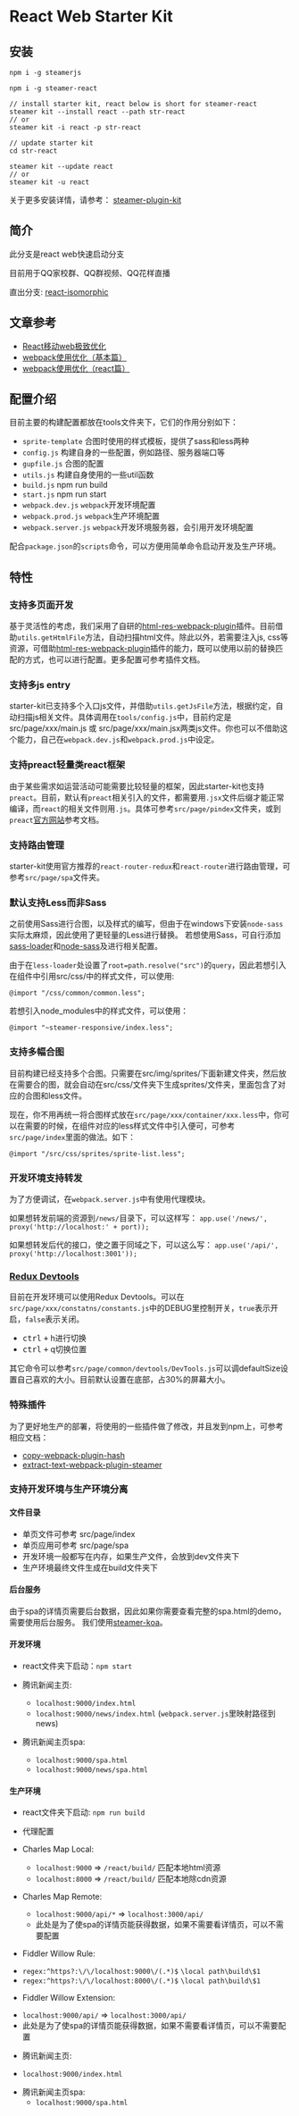 # React Web Starter Kit

## 安装

```
npm i -g steamerjs

npm i -g steamer-react

// install starter kit, react below is short for steamer-react
steamer kit --install react --path str-react 
// or
steamer kit -i react -p str-react

// update starter kit
cd str-react
 
steamer kit --update react
// or 
steamer kit -u react

```

关于更多安装详情，请参考：
[steamer-plugin-kit](https://github.com/SteamerTeam/steamer-plugin-kit)

## 简介
此分支是react web快速启动分支

目前用于QQ家校群、QQ群视频、QQ花样直播

直出分支: [react-isomorphic](https://github.com/SteamerTeam/steamer-react/tree/react-isomorphic)


## 文章参考
* [React移动web极致优化](https://github.com/lcxfs1991/blog/issues/8)
* [webpack使用优化（基本篇）](https://github.com/lcxfs1991/blog/issues/2)
* [webpack使用优化（react篇）](https://github.com/lcxfs1991/blog/issues/7)

## 配置介绍
目前主要的构建配置都放在tools文件夹下，它们的作用分别如下：
* `sprite-template`     合图时使用的样式模板，提供了sass和less两种
* `config.js`           构建自身的一些配置，例如路径、服务器端口等
* `gupfile.js`          合图的配置
* `utils.js`            构建自身使用的一些util函数
* `build.js`            npm run build
* `start.js`            npm run start
* `webpack.dev.js`      `webpack`开发环境配置
* `webpack.prod.js` 	    `webpack`生产环境配置
* `webpack.server.js`   `webpack`开发环境服务器，会引用开发环境配置

配合`package.json`的`scripts`命令，可以方便用简单命令启动开发及生产环境。

## 特性
### 支持多页面开发
基于灵活性的考虑，我们采用了自研的[html-res-webpack-plugin](https://github.com/lcxfs1991/html-res-webpack-plugin)插件。目前借助`utils.getHtmlFile`方法，自动扫描html文件。除此以外，若需要注入js, css等资源，可借助[html-res-webpack-plugin](https://github.com/lcxfs1991/html-res-webpack-plugin)插件的能力，既可以使用以前的替换匹配的方式，也可以进行配置。更多配置可参考插件文档。

### 支持多js entry
starter-kit已支持多个入口js文件，并借助`utils.getJsFile`方法，根据约定，自动扫描js相关文件。具体调用在`tools/config.js`中，目前约定是src/page/xxx/main.js 或 src/page/xxx/main.jsx两类js文件。你也可以不借助这个能力，自己在`webpack.dev.js`和`webpack.prod.js`中设定。

### 支持preact轻量类react框架
由于某些需求如运营活动可能需要比较轻量的框架，因此starter-kit也支持`preact`。目前，默认有`preact`相关引入的文件，都需要用`.jsx`文件后缀才能正常编译，而`react`的相关文件则用`.js`。具体可参考`src/page/pindex`文件夹，或到`preact`[官方网站](https://preactjs.com/)参考文档。

### 支持路由管理
starter-kit使用官方推荐的`react-router-redux`和`react-router`进行路由管理，可参考`src/page/spa`文件夹。

### 默认支持Less而非Sass
之前使用Sass进行合图，以及样式的编写，但由于在windows下安装`node-sass`实际太麻烦，因此使用了更轻量的Less进行替换。
若想使用Sass，可自行添加[sass-loader](https://github.com/jtangelder/sass-loader)和[node-sass](https://github.com/sass/node-sass)及进行相关配置。

由于在`less-loader`处设置了`root=path.resolve("src")`的`query`，因此若想引入在组件中引用src/css/中的样式文件，可以使用:
```
@import "/css/common/common.less";
```

若想引入node_modules中的样式文件，可以使用：
```
@import "~steamer-responsive/index.less";
```


### 支持多幅合图
目前构建已经支持多个合图。只需要在src/img/sprites/下面新建文件夹，然后放在需要合的图，就会自动在src/css/文件夹下生成sprites/文件夹，里面包含了对应的合图和less文件。

现在，你不用再统一将合图样式放在`src/page/xxx/container/xxx.less`中，你可以在需要的时候，在组件对应的less样式文件中引入便可，可参考`src/page/index`里面的做法。如下：
```
@import "/src/css/sprites/sprite-list.less";
```


### 开发环境支持转发
为了方便调试，在`webpack.server.js`中有使用代理模块。

如果想转发前端的资源到`/news/`目录下，可以这样写：
`app.use('/news/', proxy('http://localhost:' + port));`

如果想转发后代的接口，使之置于同域之下，可以这么写：
`app.use('/api/', proxy('http://localhost:3001'));`


### [Redux Devtools](https://github.com/gaearon/redux-devtools)
目前在开发环境可以使用Redux Devtools。可以在`src/page/xxx/constatns/constants.js`中的DEBUG里控制开关，`true`表示开启，`false`表示关闭。

* <kbd>ctrl</kbd> <kbd>+</kbd> h进行切换
* <kbd>ctrl</kbd> <kbd>+</kbd> q切换位置

其它命令可以参考`src/page/common/devtools/DevTools.js`可以调defaultSize设置自己喜欢的大小。目前默认设置在底部，占30%的屏幕大小。


### 特殊插件
为了更好地生产的部署，将使用的一些插件做了修改，并且发到npm上，可参考相应文档：
* [copy-webpack-plugin-hash](https://www.npmjs.com/package/copy-webpack-plugin-hash)
* [extract-text-webpack-plugin-steamer](https://www.npmjs.com/package/extract-text-webpack-plugin-steamer)

### 支持开发环境与生产环境分离
#### 文件目录
* 单页文件可参考 src/page/index
* 单页应用可参考 src/page/spa
* 开发环境一般都写在内存，如果生产文件，会放到dev文件夹下
* 生产环境最终文件生成在build文件夹下


#### 后台服务
由于spa的详情页需要后台数据，因此如果你需要查看完整的spa.html的demo，需要使用后台服务。
我们使用[steamer-koa](https://github.com/SteamerTeam/steamer-koa)。

#### 开发环境
* react文件夹下启动：`npm start`

* 腾讯新闻主页:
  - `localhost:9000/index.html` 
  - `localhost:9000/news/index.html` (`webpack.server.js`里映射路径到news)

* 腾讯新闻主页spa:
  - `localhost:9000/spa.html`
  - `localhost:9000/news/spa.html`


#### 生产环境
* react文件夹下启动: `npm run build`

* 代理配置
* Charles Map Local: 
  - `localhost:9000` => `/react/build/` 匹配本地html资源
  - `localhost:8000` => `/react/build/` 匹配本地除cdn资源 

* Charles Map Remote: 
  - `localhost:9000/api/*` => `localhost:3000/api/`
  - 此处是为了使spa的详情页能获得数据，如果不需要看详情页，可以不需要配置

* Fiddler Willow Rule:
 - `regex:^https?:\/\/localhost:9000\/(.*)$`    `\local path\build\$1`
 - `regex:^https?:\/\/localhost:8000\/(.*)$`    `\local path\build\$1`

* Fiddler Willow Extension:
 - `localhost:9000/api/` => `localhost:3000/api/`
 - 此处是为了使spa的详情页能获得数据，如果不需要看详情页，可以不需要配置

 * 腾讯新闻主页:
  - `localhost:9000/index.html` 

* 腾讯新闻主页spa:
  - `localhost:9000/spa.html`